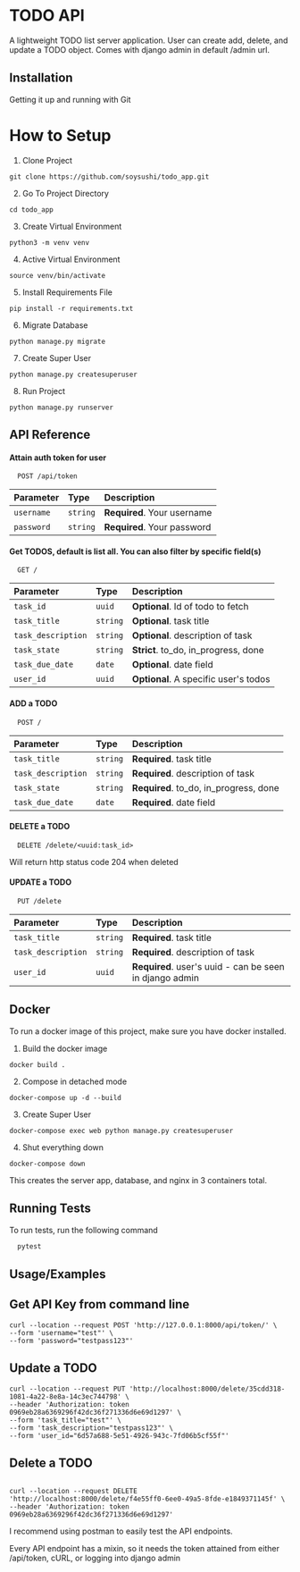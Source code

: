 
# TODO API
A lightweight TODO list server application. User can create add, delete, and update a TODO object. Comes with django admin in default /admin url.

## Installation

Getting it up and running with Git

# How to Setup
1. Clone Project
```
git clone https://github.com/soysushi/todo_app.git
```

2. Go To Project Directory
```
cd todo_app
```
3. Create Virtual Environment
```
python3 -m venv venv
```
4. Active Virtual Environment
```
source venv/bin/activate
```
5. Install Requirements File
```
pip install -r requirements.txt
```
6. Migrate Database
```
python manage.py migrate
```
7. Create Super User
```
python manage.py createsuperuser
```
8. Run Project
```
python manage.py runserver
```

    

## API Reference

#### Attain auth token for user

```http
  POST /api/token
```

| Parameter | Type     | Description                |
| :-------- | :------- | :------------------------- |
| `username` | `string` | **Required**. Your username |
| `password` | `string` | **Required**. Your password |

#### Get TODOS, default is list all. You can also filter by specific field(s)

```http
  GET /
```

| Parameter | Type     | Description                       |
| :-------- | :------- | :-------------------------------- |
| `task_id`      | `uuid` | **Optional**. Id of todo to fetch |
| `task_title`      | `string` | **Optional**. task title |
| `task_description`      | `string` | **Optional**. description of task |
| `task_state`      | `string` | **Strict**. to_do, in_progress, done |
| `task_due_date`      | `date` | **Optional**. date field  |
| `user_id`      | `uuid` | **Optional**. A specific user's todos |



#### ADD a TODO

```http
  POST /
```

| Parameter | Type     | Description                       |
| :-------- | :------- | :-------------------------------- |
| `task_title`      | `string` | **Required**. task title |
| `task_description`      | `string` | **Required**. description of task |
| `task_state`      | `string` | **Required**. to_do, in_progress, done |
| `task_due_date`      | `date` | **Required**. date field  |


#### DELETE a TODO

```http
  DELETE /delete/<uuid:task_id>
```
Will return http status code 204 when deleted


#### UPDATE a TODO

```http
  PUT /delete
```

| Parameter | Type     | Description                       |
| :-------- | :------- | :-------------------------------- |
| `task_title`      | `string` | **Required**. task title |
| `task_description`      | `string` | **Required**. description of task |
| `user_id`      | `uuid` | **Required**. user's uuid - can be seen in django admin |

## Docker 

To run a docker image of this project, make sure you have docker installed.

1. Build the docker image
```
docker build .
```

2. Compose in detached mode
```
docker-compose up -d --build
```
3. Create Super User
```
docker-compose exec web python manage.py createsuperuser
```

4. Shut everything down
```
docker-compose down
```
This creates the server app, database, and nginx in 3 containers total.


## Running Tests

To run tests, run the following command

```bash
  pytest
```


## Usage/Examples

## Get API Key from command line 
```cURL
curl --location --request POST 'http://127.0.0.1:8000/api/token/' \
--form 'username="test"' \
--form 'password="testpass123"'
```

## Update a TODO
```
curl --location --request PUT 'http://localhost:8000/delete/35cdd318-1081-4a22-8e8a-14c3ec744798' \
--header 'Authorization: token 0969eb28a6369296f42dc36f271336d6e69d1297' \
--form 'task_title="test"' \
--form 'task_description="testpass123"' \
--form 'user_id="6d57a688-5e51-4926-943c-7fd06b5cf55f"'
```

## Delete a TODO

```

curl --location --request DELETE 'http://localhost:8000/delete/f4e55ff0-6ee0-49a5-8fde-e1849371145f' \
--header 'Authorization: token 0969eb28a6369296f42dc36f271336d6e69d1297'

```

I recommend using postman to easily test the API endpoints. 

Every API endpoint has a mixin, so it needs the token attained from either /api/token, cURL, or logging into django admin
